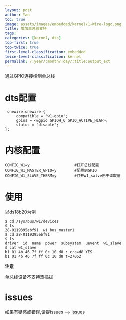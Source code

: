 ```yaml
---
layout: post
author: Yan 
toc: true
image: assets/images/embedded/kernel/1-Wire-logo.png
title: 增加单总线支持
tags:
categories: [kernel, dts]
top-first: true
top-twice: true
first-level-classification: embedded
twice-level-classification: kernel
permalink: /:year/:month/:day/:title:output_ext
---
```


通过GPIO连接控制单总线

# dts配置

```shell
 onewire:onewire {
     compatible = "w1-gpio";
     gpios = <&gpio GPIOH_6 GPIO_ACTIVE_HIGH>;
     status = "disable";
};
```

# 内核配置

```shell
CONFIG_W1=y                    #打开总线配置
CONFIG_W1_MASTER_GPIO=y        #配置到GPIO
CONFIG_W1_SLAVE_THERM=y        #打开w1_salve用于读取值
```

# 使用

以ds18b20为例

```shell
$ cd /sys/bus/w1/devices
$ ls
28-0119395ebf91  w1_bus_master1
$ cd 28-0119395ebf91
$ ls
driver  id  name  power  subsystem  uevent  w1_slave
$ cat w1_slave 
b1 01 4b 46 7f ff 0c 10 d8 : crc=d8 YES
b1 01 4b 46 7f ff 0c 10 d8 t=27062
```

**注意**

单总线设备不支持热插拔

# issues

如果有疑惑或错误,请提issues --> [Issues](https://github.com/yan-wyb/issues/issues)
